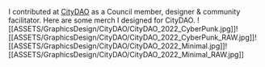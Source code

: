 I contributed at [CityDAO](https://citydao.io/) as a Council member, designer & community facilitator. Here are some merch I designed for CityDAO.
![[ASSETS/GraphicsDesign/CityDAO/CityDAO_2022_CyberPunk.jpg]]![[ASSETS/GraphicsDesign/CityDAO/CityDAO_2022_CyberPunk_RAW.jpg]]![[ASSETS/GraphicsDesign/CityDAO/CityDAO_2022_Minimal.jpg]]![[ASSETS/GraphicsDesign/CityDAO/CityDAO_2022_Minimal_RAW.jpg]]
